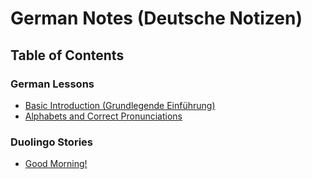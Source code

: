 # German Notes (Deutsche Notizen)

## Table of Contents

### German Lessons

- [Basic Introduction (Grundlegende Einführung)](./German_Lesson_Notes/Basic_Introduction.md)
- [Alphabets and Correct Pronunciations](./German_Lesson_Notes/Alphabets_and_pronounciations.md)

### Duolingo Stories

- [Good Morning!](./Duolingo_Stories/good_morning.md)